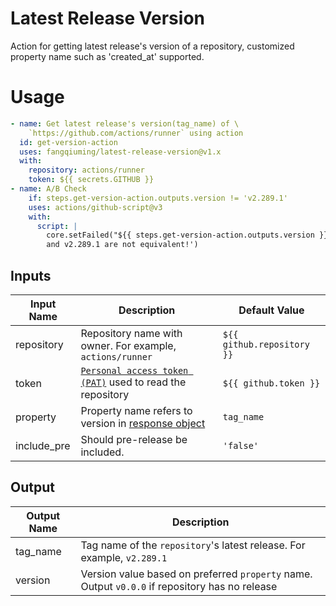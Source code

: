 # Latest Release Version
Action for getting latest release's version of a repository, customized property name such as 'created_at' supported.
# Usage
```yaml
- name: Get latest release's version(tag_name) of \
    `https://github.com/actions/runner` using action
  id: get-version-action
  uses: fangqiuming/latest-release-version@v1.x
  with:
    repository: actions/runner
    token: ${{ secrets.GITHUB }}
- name: A/B Check
    if: steps.get-version-action.outputs.version != 'v2.289.1'
    uses: actions/github-script@v3
    with:
      script: |
        core.setFailed("${{ steps.get-version-action.outputs.version }} \
        and v2.289.1 are not equivalent!')
```
## Inputs
| Input Name  | Description                                                       | Default Value              |
|-------------|-------------------------------------------------------------------|----------------------------|
| repository  | Repository name with owner. For example, `actions/runner`         | `${{ github.repository }}` |
| token       | [`Personal access token (PAT)`][PAT] used to read the repository  | `${{ github.token }}`      |
| property    | Property name refers to version in [response object][RESPONSE]    | `tag_name`                 |
| include_pre | Should pre-release be included.                                   | `'false'`                  |

[PAT]: https://help.github.com/en/actions/automating-your-workflow-with-github-actions/creating-and-using-encrypted-secrets
[RESPONSE]: https://docs.github.com/en/rest/reference/releases#get-the-latest-release

## Output
| Output Name | Description                                                                                    |
|-------------|------------------------------------------------------------------------------------------------|
| tag_name    | Tag name of the `repository`'s latest release. For example, `v2.289.1`                         |
| version     | Version value based on preferred `property` name. Output `v0.0.0` if repository has no release |
